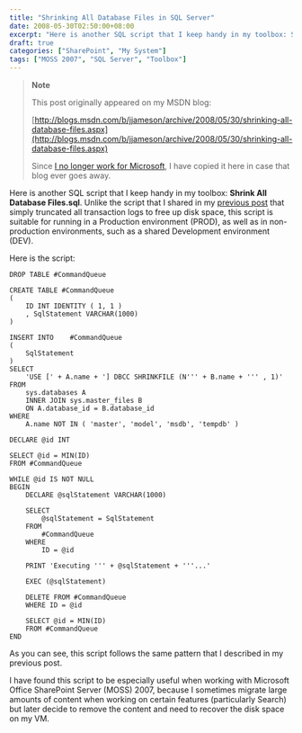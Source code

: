 ```yaml
---
title: "Shrinking All Database Files in SQL Server"
date: 2008-05-30T02:50:00+08:00
excerpt: "Here is another SQL script that I keep handy in my toolbox: Shrink All Database Files.sql . Unlike the script that I shared in my previous post that simply truncated all transaction logs to free up disk space, this script is suitable for running in a..."
draft: true
categories: ["SharePoint", "My System"]
tags: ["MOSS 2007", "SQL Server", "Toolbox"]
---
```


> **Note**
> 
> This post originally appeared on my MSDN blog:
> 
> 
> [http://blogs.msdn.com/b/jjameson/archive/2008/05/30/shrinking-all-database-files.aspx](http://blogs.msdn.com/b/jjameson/archive/2008/05/30/shrinking-all-database-files.aspx)
> 
> Since [I no longer work for Microsoft](/blog/jjameson/2011/09/02/last-day-with-microsoft), I have copied it here in case that blog ever goes away.


Here is another SQL script that I keep handy in my toolbox: **Shrink All Database Files.sql**. Unlike the script that I shared in my [previous post](/blog/jjameson/2008/05/30/truncating-all-transaction-logs) that simply truncated all transaction logs to free up disk space, this script is suitable for running in a Production environment (PROD), as well as in non-production environments, such as a shared Development environment (DEV).

Here is the script:


```
DROP TABLE #CommandQueue

CREATE TABLE #CommandQueue
(
    ID INT IDENTITY ( 1, 1 )
    , SqlStatement VARCHAR(1000)
)

INSERT INTO    #CommandQueue
(
    SqlStatement
)
SELECT
    'USE [' + A.name + '] DBCC SHRINKFILE (N''' + B.name + ''' , 1)'
FROM
    sys.databases A
    INNER JOIN sys.master_files B
    ON A.database_id = B.database_id
WHERE
    A.name NOT IN ( 'master', 'model', 'msdb', 'tempdb' )

DECLARE @id INT

SELECT @id = MIN(ID)
FROM #CommandQueue

WHILE @id IS NOT NULL
BEGIN
    DECLARE @sqlStatement VARCHAR(1000)
    
    SELECT
        @sqlStatement = SqlStatement
    FROM
        #CommandQueue
    WHERE
        ID = @id

    PRINT 'Executing ''' + @sqlStatement + '''...'

    EXEC (@sqlStatement)

    DELETE FROM #CommandQueue
    WHERE ID = @id

    SELECT @id = MIN(ID)
    FROM #CommandQueue
END
```


As you can see, this script follows the same pattern that I described in my previous post.

I have found this script to be especially useful when working with Microsoft Office SharePoint Server (MOSS) 2007, because I sometimes migrate large amounts of content when working on certain features (particularly Search) but later decide to remove the content and need to recover the disk space on my VM.


